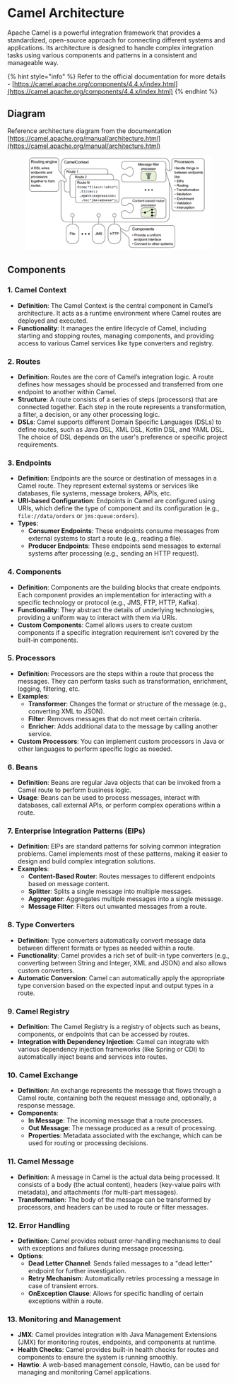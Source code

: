 # Camel Architecture

Apache Camel is a powerful integration framework that provides a standardized, open-source approach for connecting different systems and applications. Its architecture is designed to handle complex integration tasks using various components and patterns in a consistent and manageable way.

{% hint style="info" %}
Refer to the official documentation for more details - [https://camel.apache.org/components/4.4.x/index.html](https://camel.apache.org/components/4.4.x/index.html)
{% endhint %}

## Diagram

Reference architecture diagram from the documentation [https://camel.apache.org/manual/architecture.html](https://camel.apache.org/manual/architecture.html)

<figure><img src="../../../../../.gitbook/assets/image (15).png" alt="" width="563"><figcaption></figcaption></figure>

## Components

### 1. **Camel Context**

* **Definition**: The Camel Context is the central component in Camel’s architecture. It acts as a runtime environment where Camel routes are deployed and executed.
* **Functionality**: It manages the entire lifecycle of Camel, including starting and stopping routes, managing components, and providing access to various Camel services like type converters and registry.

### 2. **Routes**

* **Definition**: Routes are the core of Camel’s integration logic. A route defines how messages should be processed and transferred from one endpoint to another within Camel.
* **Structure**: A route consists of a series of steps (processors) that are connected together. Each step in the route represents a transformation, a filter, a decision, or any other processing logic.
* **DSLs**: Camel supports different Domain Specific Languages (DSLs) to define routes, such as Java DSL, XML DSL, Kotlin DSL, and YAML DSL. The choice of DSL depends on the user's preference or specific project requirements.

### 3. **Endpoints**

* **Definition**: Endpoints are the source or destination of messages in a Camel route. They represent external systems or services like databases, file systems, message brokers, APIs, etc.
* **URI-based Configuration**: Endpoints in Camel are configured using URIs, which define the type of component and its configuration (e.g., `file://data/orders` or `jms:queue:orders`).
* **Types**:
  * **Consumer Endpoints**: These endpoints consume messages from external systems to start a route (e.g., reading a file).
  * **Producer Endpoints**: These endpoints send messages to external systems after processing (e.g., sending an HTTP request).

### 4. **Components**

* **Definition**: Components are the building blocks that create endpoints. Each component provides an implementation for interacting with a specific technology or protocol (e.g., JMS, FTP, HTTP, Kafka).
* **Functionality**: They abstract the details of underlying technologies, providing a uniform way to interact with them via URIs.
* **Custom Components**: Camel allows users to create custom components if a specific integration requirement isn’t covered by the built-in components.

### 5. **Processors**

* **Definition**: Processors are the steps within a route that process the messages. They can perform tasks such as transformation, enrichment, logging, filtering, etc.
* **Examples**:
  * **Transformer**: Changes the format or structure of the message (e.g., converting XML to JSON).
  * **Filter**: Removes messages that do not meet certain criteria.
  * **Enricher**: Adds additional data to the message by calling another service.
* **Custom Processors**: You can implement custom processors in Java or other languages to perform specific logic as needed.

### 6. **Beans**

* **Definition**: Beans are regular Java objects that can be invoked from a Camel route to perform business logic.
* **Usage**: Beans can be used to process messages, interact with databases, call external APIs, or perform complex operations within a route.

### 7. **Enterprise Integration Patterns (EIPs)**

* **Definition**: EIPs are standard patterns for solving common integration problems. Camel implements most of these patterns, making it easier to design and build complex integration solutions.
* **Examples**:
  * **Content-Based Router**: Routes messages to different endpoints based on message content.
  * **Splitter**: Splits a single message into multiple messages.
  * **Aggregator**: Aggregates multiple messages into a single message.
  * **Message Filter**: Filters out unwanted messages from a route.

### 8. **Type Converters**

* **Definition**: Type converters automatically convert message data between different formats or types as needed within a route.
* **Functionality**: Camel provides a rich set of built-in type converters (e.g., converting between String and Integer, XML and JSON) and also allows custom converters.
* **Automatic Conversion**: Camel can automatically apply the appropriate type conversion based on the expected input and output types in a route.

### 9. **Camel Registry**

* **Definition**: The Camel Registry is a registry of objects such as beans, components, or endpoints that can be accessed by routes.
* **Integration with Dependency Injection**: Camel can integrate with various dependency injection frameworks (like Spring or CDI) to automatically inject beans and services into routes.

### 10. **Camel Exchange**

* **Definition**: An exchange represents the message that flows through a Camel route, containing both the request message and, optionally, a response message.
* **Components**:
  * **In Message**: The incoming message that a route processes.
  * **Out Message**: The message produced as a result of processing.
  * **Properties**: Metadata associated with the exchange, which can be used for routing or processing decisions.

### 11. **Camel Message**

* **Definition**: A message in Camel is the actual data being processed. It consists of a body (the actual content), headers (key-value pairs with metadata), and attachments (for multi-part messages).
* **Transformation**: The body of the message can be transformed by processors, and headers can be used to route or filter messages.

### 12. **Error Handling**

* **Definition**: Camel provides robust error-handling mechanisms to deal with exceptions and failures during message processing.
* **Options**:
  * **Dead Letter Channel**: Sends failed messages to a "dead letter" endpoint for further investigation.
  * **Retry Mechanism**: Automatically retries processing a message in case of transient errors.
  * **OnException Clause**: Allows for specific handling of certain exceptions within a route.

### 13. **Monitoring and Management**

* **JMX**: Camel provides integration with Java Management Extensions (JMX) for monitoring routes, endpoints, and components at runtime.
* **Health Checks**: Camel provides built-in health checks for routes and components to ensure the system is running smoothly.
* **Hawtio**: A web-based management console, Hawtio, can be used for managing and monitoring Camel applications.
